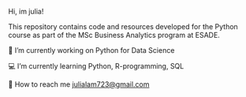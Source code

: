 Hi, im julia!

This repository contains code and resources developed for the Python course as part of the MSc Business Analytics program at ESADE.

🌱 I’m currently working on Python for Data Science

💻 I’m currently learning Python, R-programming, SQL

💌 How to reach me julialam723@gmail.com
